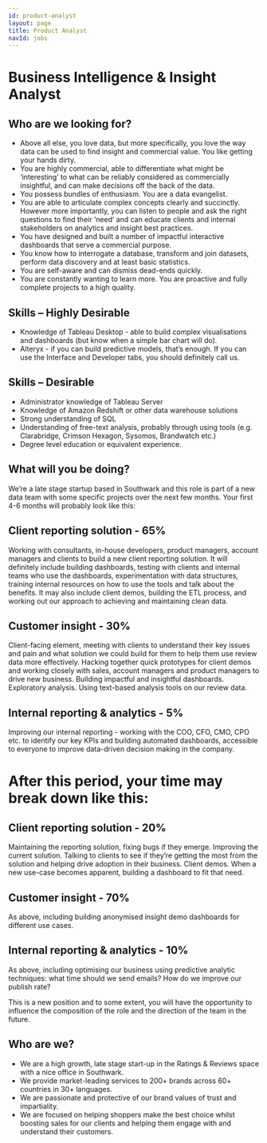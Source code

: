 ```yaml
---
id: product-analyst
layout: page
title: Product Analyst
navId: jobs
---
```


# Business Intelligence & Insight Analyst

## Who are we looking for?

+ Above all else, you love data, but more specifically, you love the way data can be used to find insight and commercial value. You like getting your hands dirty.
+ You are highly commercial, able to differentiate what might be ‘interesting’ to what can be reliably considered as commercially insightful, and can make decisions off the back of the data. 
+ You possess bundles of enthusiasm. You are a data evangelist.
+ You are able to articulate complex concepts clearly and succinctly. However more importantly, you can listen to people and ask the right questions to find their ‘need’ and can educate clients and internal stakeholders on analytics and insight best practices.
+ You have designed and built a number of impactful interactive dashboards that serve a commercial purpose.
+ You know how to interrogate a database, transform and join datasets, perform data discovery and at least basic statistics. 
+ You are self-aware and can dismiss dead-ends quickly.
+ You are constantly wanting to learn more. You are proactive and fully complete projects to a high quality.

## Skills – Highly Desirable

+ Knowledge of Tableau Desktop - able to build complex visualisations and dashboards (but know when a simple bar chart will do).
+ Alteryx - if you can build predictive models, that’s enough. If you can use the Interface and Developer tabs, you should definitely call us.

## Skills – Desirable

+ Administrator knowledge of Tableau Server
+ Knowledge of Amazon Redshift or other data warehouse solutions
+ Strong understanding of SQL
+ Understanding of free-text analysis, probably through using tools (e.g. Clarabridge, Crimson Hexagon, Sysomos, Brandwatch etc.)
+ Degree level education or equivalent experience.

## What will you be doing?

We’re a late stage startup based in Southwark and this role is part of a new data team with some specific projects over the next few months. Your first 4-6 months will probably look like this:

## Client reporting solution - 65%
Working with consultants, in-house developers, product managers, account managers and clients to build a new client reporting solution. It will definitely include building dashboards, testing with clients and internal teams who use the dashboards, experimentation with data structures, training internal resources on how to use the tools and talk about the benefits. It may also include client demos, building the ETL process, and working out our approach to achieving and maintaining clean data.

## Customer insight - 30%
Client-facing element, meeting with clients to understand their key issues and pain and what solution we could build for them to help them use review data more effectively. Hacking together quick prototypes for client demos and working closely with sales, account managers and product managers to drive new business. Building impactful and insightful dashboards. Exploratory analysis. Using text-based analysis tools on our review data.

## Internal reporting & analytics - 5%
Improving our internal reporting - working with the COO, CFO, CMO, CPO etc. to identify our key KPIs and building automated dashboards, accessible to everyone to improve data-driven decision making in the company.

# After this period, your time may break down like this:

## Client reporting solution - 20%
Maintaining the reporting solution, fixing bugs if they emerge. Improving the current solution. Talking to clients to see if they’re getting the most from the solution and helping drive adoption in their business. Client demos. When a new use-case becomes apparent, building a dashboard to fit that need.

## Customer insight - 70%
As above, including building anonymised insight demo dashboards for different use cases.

## Internal reporting & analytics - 10%
As above, including optimising our business using predictive analytic techniques: what time should we send emails? How do we improve our publish rate? 

This is a new position and to some extent, you will have the opportunity to influence the composition of the role and the direction of the team in the future.

## Who are we?

+ We are a high growth, late stage start-up in the Ratings & Reviews space with a nice office in Southwark. 
+ We provide market-leading services to 200+ brands across 60+ countries in 30+ languages.
+ We are passionate and protective of our brand values of trust and impartiality.
+ We are focused on helping shoppers make the best choice whilst boosting sales for our clients and helping them engage with and understand their customers.
